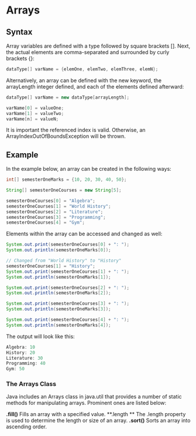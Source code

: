 # Arrays


## Syntax

Array variables are defined with a type followed by square brackets []. Next, the actual elements are comma-separated and surrounded by curly brackets {}:
```java
dataType[] varName = {elemOne, elemTwo, elemThree, elemN};
```
Alternatively, an array can be defined with the new keyword, the arrayLength integer defined, and each of the elements defined afterward:

```java
dataType[] varName = new dataType[arrayLength];

varName[0] = valueOne;
varName[1] = valueTwo;
varName[n] = valueN;
```
It is important the referenced index is valid. Otherwise, an ArrayIndexOutOfBoundsException will be thrown.

## Example

In the example below, an array can be created in the following ways:
```java
int[] semesterOneMarks = {10, 20, 30, 40, 50};

String[] semesterOneCourses = new String[5];

semesterOneCourses[0] = "Algebra";
semesterOneCourses[1] = "World History";
semesterOneCourses[2] = "Literature";
semesterOneCourses[3] = "Programming";
semesterOneCourses[4] = "Gym";
```
Elements within the array can be accessed and changed as well:
```java
System.out.print(semesterOneCourses[0] + ": ");
System.out.println(semesterOneMarks[0]);

// Changed from "World History" to "History"
semesterOneCourses[1] = "History";
System.out.print(semesterOneCourses[1] + ": ");
System.out.println(semesterOneMarks[1]);

System.out.print(semesterOneCourses[2] + ": ");
System.out.println(semesterOneMarks[2]);

System.out.print(semesterOneCourses[3] + ": ");
System.out.println(semesterOneMarks[3]);

System.out.print(semesterOneCourses[4] + ": ");
System.out.println(semesterOneMarks[4]);
```
The output will look like this:
```java
Algebra: 10
History: 20
Literature: 30
Programming: 40
Gym: 50
```
### The Arrays Class

Java includes an Arrays class in java.util that provides a number of static methods for manipulating arrays. Prominent ones are listed below:

**.fill()**
Fills an array with a specified value.
**.length
**
The .length property is used to determine the length or size of an array.
**.sort()**
Sorts an array into ascending order.
